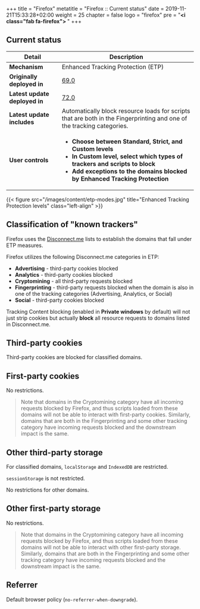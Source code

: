 +++
title = "Firefox"
metatitle = "Firefox :: Current status"
date = 2019-11-21T15:33:28+02:00
weight = 25
chapter = false
logo = "firefox"
pre = "<b><i class=\"fab fa-firefox\"></i> </b>"
+++
## Current status

| Detail                          | Description                                                  |
| ----------------------------- | ------------------------------------------------------------ |
| **Mechanism**                 | Enhanced Tracking Protection (ETP)                                    |
| **Originally deployed in**    | [69.0](https://www.mozilla.org/en-US/firefox/69.0/releasenotes/)                                                     |
| **Latest update deployed in** | [72.0](https://www.mozilla.org/en-US/firefox/72.0/releasenotes/) |
| **Latest update includes** | Automatically block resource loads for scripts that are both in the Fingerprinting and one of the tracking categories. |
| **User controls**             | <ul><li>**Choose between Standard, Strict, and Custom levels**</li><li>**In Custom level, select which types of trackers and scripts to block**</li><li>**Add exceptions to the domains blocked by Enhanced Tracking Protection**</li><ul> |

{{< figure src="/images/content/etp-modes.jpg" title="Enhanced Tracking Protection levels" class="left-align" >}}

## Classification of "known trackers"

Firefox uses the [Disconnect.me](https://disconnect.me/trackerprotection) lists to establish the domains that fall under ETP measures.

Firefox utilizes the following Disconnect.me categories in ETP:

* **Advertising** - third-party cookies blocked
* **Analytics** - third-party cookies blocked
* **Cryptomining** - all third-party requests blocked
* **Fingerprinting** - third-party requests blocked when the domain is also in one of the tracking categories (Advertising, Analytics, or Social)
* **Social** - third-party cookies blocked

Tracking Content blocking (enabled in **Private windows** by default) will not just strip cookies but actually **block** all resource requests to domains listed in Disconnect.me.

## Third-party cookies

Third-party cookies are blocked for classified domains.

## First-party cookies

No restrictions.

> Note that domains in the Cryptomining category have all incoming requests blocked by Firefox, and thus scripts loaded from these domains will not be able to interact with first-party cookies. Similarly, domains that are both in the Fingerprinting and some other tracking category have incoming requests blocked and the downstream impact is the same.

## Other third-party storage

For classified domains, `localStorage` and `IndexedDB` are restricted.

`sessionStorage` is not restricted.

No restrictions for other domains.

## Other first-party storage

No restrictions.

> Note that domains in the Cryptomining category have all incoming requests blocked by Firefox, and thus scripts loaded from these domains will not be able to interact with other first-party storage. Similarly, domains that are both in the Fingerprinting and some other tracking category have incoming requests blocked and the downstream impact is the same.

## Referrer

Default browser policy (`no-referrer-when-downgrade`).